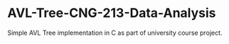 # AVL-Tree-CNG-213-Data-Analysis
Simple AVL Tree implementation in C as part of university course project.
